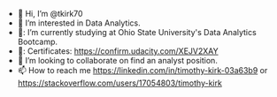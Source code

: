 - 👋 Hi, I’m @tkirk70
- 👀 I’m interested in Data Analytics.
- 🏫: I’m currently studying at Ohio State University's Data Analytics Bootcamp. 
- 📝: Certificates: https://confirm.udacity.com/XEJV2XAY
- 💞️ I’m looking to collaborate on find an analyst position.
- 📫 How to reach me https://linkedin.com/in/timothy-kirk-03a63b9 or https://stackoverflow.com/users/17054803/timothy-kirk

<!---
tkirk70/tkirk70 is a ✨ special ✨ repository because its `README.md` (this file) appears on your GitHub profile.
You can click the Preview link to take a look at your changes.
--->
